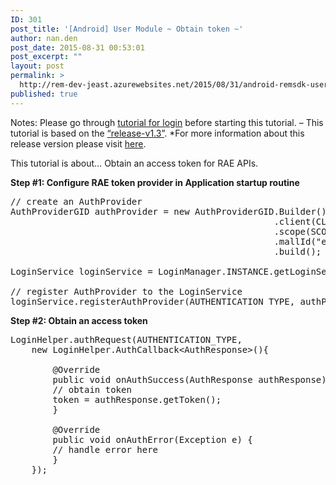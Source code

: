 ```yaml
---
ID: 301
post_title: '[Android] User Module ~ Obtain token ~'
author: nan.den
post_date: 2015-08-31 00:53:01
post_excerpt: ""
layout: post
permalink: >
  http://rem-dev-jeast.azurewebsites.net/2015/08/31/android-remsdk-user-module-obtain-token/
published: true
---
```

Notes:
Please go through <a href="http://rem-dev-jeast.azurewebsites.net/2015/08/28/android-remsdk-user-module-login/">tutorial for login</a> before starting this tutorial.
– This tutorial is based on the <a href="https://rmsdk.blob.core.windows.net/rmsdkcontainer/rmsdk-android-v1.3.0.zip?st=2015-09-02T02%3A09%3A25Z&se=2015-09-02T02%3A29%3A25Z&sp=r&sv=2014-02-14&sr=b&sig=lFXg3GzyTekz%2Bn3bfS59rC%2FryDaRcxUrIzDtD6RNjvY%3D">“release-v1.3”</a>.
*For more information about this release version please visit <a href="https://rmsdk.apps.global.rakuten.com/docs/android#notes">here</a>.

This tutorial is about…
Obtain an access token for RAE APIs. 

<strong>Step #1: Configure RAE token provider in Application startup routine</strong>
 
<pre class="lang:java decode:true " title="@AppSubClass#onCreate" >// create an AuthProvider 
AuthProviderGID authProvider = new AuthProviderGID.Builder() 
                                                  .client(CLIENT_ID, CLIENT_CLIENT_SECRET) 
                                                  .scope(SCOPE) 
                                                  .mallId("es") 
                                                  .build(); 
 
LoginService loginService = LoginManager.INSTANCE.getLoginService(); 
 
// register AuthProvider to the LoginService 
loginService.registerAuthProvider(AUTHENTICATION_TYPE, authProvider);</pre> 

<strong>Step #2: Obtain an access token</strong>
 
<pre class="lang:java decode:true " title="@MainActivity" >LoginHelper.authRequest(AUTHENTICATION_TYPE, 
    new LoginHelper.AuthCallback&lt;AuthResponse&gt;(){ 
 
        @Override 
        public void onAuthSuccess(AuthResponse authResponse) { 
        // obtain token 
        token = authResponse.getToken(); 
        } 
 
        @Override 
        public void onAuthError(Exception e) { 
        // handle error here 
        } 
    });</pre> 
 
 